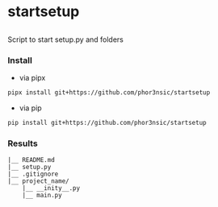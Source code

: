 # startsetup

##

Script to start setup.py and folders

### Install

- via pipx

```sh
pipx install git+https://github.com/phor3nsic/startsetup
```

- via pip

```sh
pip install git+https://github.com/phor3nsic/startsetup
```

### Results

```
|__ README.md
|__ setup.py
|__ .gitignore
|__ project_name/
    |__ __inity__.py
    |__ main.py
```